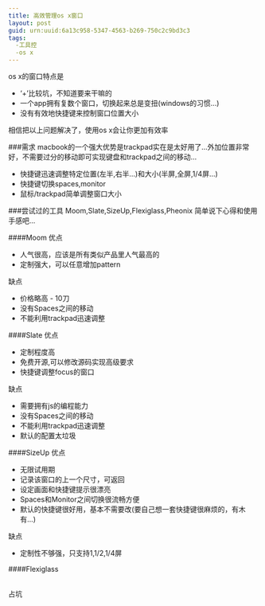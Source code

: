 ```yaml
---
title: 高效管理os x窗口
layout: post
guid: urn:uuid:6a13c958-5347-4563-b269-750c2c9bd3c3
tags:
  -工具控
  -os x
---
```

os x的窗口特点是

* ‘+’比较坑，不知道要来干嘛的
* 一个app拥有复数个窗口，切换起来总是变扭(windows的习惯...)
* 没有有效地快捷键来控制窗口位置大小

相信把以上问题解决了，使用os x会让你更加有效率

###需求
macbook的一个强大优势是trackpad实在是太好用了...外加位置非常好，不需要过分的移动即可实现键盘和trackpad之间的移动...

* 快捷键迅速调整特定位置(左半,右半...)和大小(半屏,全屏,1/4屏...)
* 快捷键切换spaces,monitor
* 鼠标/trackpad简单调整窗口大小

###尝试过的工具
Moom,Slate,SizeUp,Flexiglass,Pheonix
简单说下心得和使用手感吧...

####Moom
优点
- 人气很高，应该是所有类似产品里人气最高的
- 定制强大，可以任意增加pattern

缺点
* 价格略高 - 10刀
* 没有Spaces之间的移动
* 不能利用trackpad迅速调整

####Slate
优点
* 定制程度高
* 免费开源,可以修改源码实现高级要求
* 快捷键调整focus的窗口

缺点
* 需要拥有js的编程能力
* 没有Spaces之间的移动
* 不能利用trackpad迅速调整
* 默认的配置太垃圾

####SizeUp
优点

* 无限试用期
* 记录该窗口的上一个尺寸，可返回
* 设定画面和快捷键提示很漂亮
* Spaces和Monitor之间切换很流畅方便
* 默认的快捷键很好用，基本不需要改(要自己想一套快捷键很麻烦的，有木有...)

缺点

* 定制性不够强，只支持1,1/2,1/4屏

####Flexiglass


<br />
占坑
